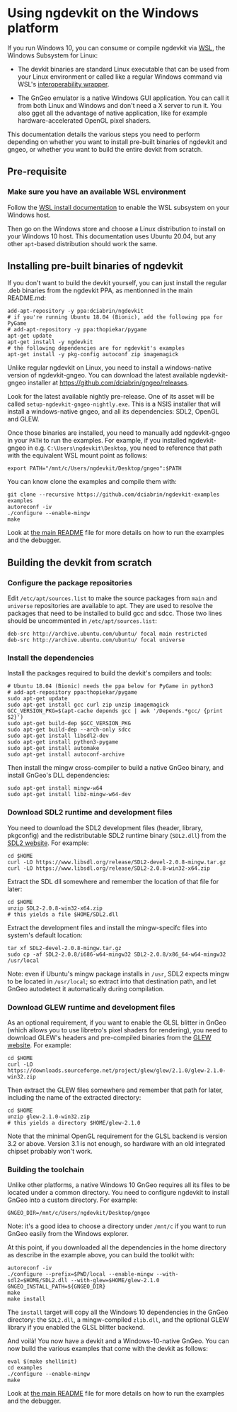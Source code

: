 # Using ngdevkit on the Windows platform

If you run Windows 10, you can consume or compile ngdevkit via [WSL][wsl],
the Windows Subsystem for Linux:

   * The devkit binaries are standard Linux executable that can be
     used from your Linux environment or called like a regular Windows
     command via WSL's [interoperability wrapper][interop].

   * The GnGeo emulator is a native Windows GUI application. You
     can call it from both Linux and Windows and don't need a
     X server to run it. You also gget all the advantage of native
     application, like for example hardware-accelerated OpenGL
     pixel shaders.

This documentation details the various steps you need to perform
depending on whether you want to install pre-built binaries of
ngdevkit and gngeo, or whether you want to build the entire devkit
from scratch.

## Pre-requisite

### Make sure you have an available WSL environment

Follow the
[WSL install documentation](https://docs.microsoft.com/en-us/windows/wsl/install-win10)
to enable the WSL subsystem on your Windows host.

Then go on the Windows store and choose a Linux distribution to
install on your Windows 10 host. This documentation uses Ubuntu 20.04,
but any other `apt`-based distribution should work the same.

## Installing pre-built binaries of ngdevkit

If you don't want to build the devkit yourself, you can just
install the regular .deb binaries from the ngdevkit PPA,
as mentionned in the main README.md:

    add-apt-repository -y ppa:dciabrin/ngdevkit
    # if you're running Ubuntu 18.04 (Bionic), add the following ppa for PyGame
    # add-apt-repository -y ppa:thopiekar/pygame
    apt-get update
    apt-get install -y ngdevkit
    # the following dependencies are for ngdevkit's examples
    apt-get install -y pkg-config autoconf zip imagemagick

Unlike regular ngdevkit on Linux, you need to install a windows-native
version of ngdevkit-gngeo. You can download the latest available
ngdevkit-gngeo installer at
https://github.com/dciabrin/gngeo/releases.

Look for the latest available nightly pre-release. One of its asset
will be called `setup-ngdevkit-gngeo-nightly.exe`. This is a NSIS
installer that will install a windows-native gngeo, and all its
dependencies: SDL2, OpenGL and GLEW.

Once those binaries are installed, you need to manually add
ngdevkit-gngeo in your `PATH` to run the examples. For example, if you
installed ngdevkit-gngeo in e.g. `C:\Users\ngdevkit\Desktop`, you need
to reference that path with the equivalent WSL mount point as follows:

    export PATH="/mnt/c/Users/ngdevkit/Desktop/gngeo":$PATH

You can know clone the examples and compile them with:

    git clone --recursive https://github.com/dciabrin/ngdevkit-examples examples
    autoreconf -iv
    ./configure --enable-mingw
    make

Look at [the main README](README.md) file for more details on
how to run the examples and the debugger.


## Building the devkit from scratch

### Configure the package repositories

Edit `/etc/apt/sources.list` to make the source packages from `main`
and `universe` repositories are available to apt. They are used to
resolve the packages that need to be installed to build gcc and
sdcc. Those two lines should be uncommented in
`/etc/apt/sources.list`:

    deb-src http://archive.ubuntu.com/ubuntu/ focal main restricted
    deb-src http://archive.ubuntu.com/ubuntu/ focal universe

### Install the dependencies

Install the packages required to build the devkit's compilers and
tools:

    # Ubuntu 18.04 (Bionic) needs the ppa below for PyGame in python3
    # add-apt-repository ppa:thopiekar/pygame
    sudo apt-get update
    sudo apt-get install gcc curl zip unzip imagemagick
    GCC_VERSION_PKG=$(apt-cache depends gcc | awk '/Depends.*gcc/ {print $2}')
    sudo apt-get build-dep $GCC_VERSION_PKG
    sudo apt-get build-dep --arch-only sdcc
    sudo apt-get install libsdl2-dev
    sudo apt-get install python3-pygame
    sudo apt-get install automake
    sudo apt-get install autoconf-archive

Then install the mingw cross-compiler to build a native GnGeo binary,
and install GnGeo's DLL dependencies:

    sudo apt-get install mingw-w64
    sudo apt-get install libz-mingw-w64-dev

### Download SDL2 runtime and development files

You need to download the SDL2 development files (header, library,
pkgconfig) and the redistributable SDL2 runtime binary
(`SDL2.dll`) from the [SDL2 website](https://www.libsdl.org/download-2.0.php).
For example:

    cd $HOME
    curl -LO https://www.libsdl.org/release/SDL2-devel-2.0.8-mingw.tar.gz
    curl -LO https://www.libsdl.org/release/SDL2-2.0.8-win32-x64.zip

Extract the SDL dll somewhere and remember the location of that file
for later:

    cd $HOME
    unzip SDL2-2.0.8-win32-x64.zip
    # this yields a file $HOME/SDL2.dll

Extract the development files and install the mingw-specifc files
into system's default location:

    tar xf SDL2-devel-2.0.8-mingw.tar.gz
    sudo cp -af SDL2-2.0.8/i686-w64-mingw32 SDL2-2.0.8/x86_64-w64-mingw32 /usr/local

Note: even if Ubuntu's mingw package installs in `/usr`, SDL2 expects
mingw to be located in `/usr/local`; so extract into that destination
path, and let GnGeo autodetect it automatically during compilation.

### Download GLEW runtime and development files

As an optional requirement, if you want to enable the GLSL blitter in
GnGeo (which allows you to use libretro's pixel shaders for
rendering), you need to download GLEW's headers and pre-compiled
binaries from the [GLEW website](http://glew.sourceforge.net/). For
example:

    cd $HOME
    curl -LO https://downloads.sourceforge.net/project/glew/glew/2.1.0/glew-2.1.0-win32.zip

Then extract the GLEW files somewhere and remember that path for
later, including the name of the extracted directory:

    cd $HOME
    unzip glew-2.1.0-win32.zip
    # this yields a directory $HOME/glew-2.1.0

Note that the minimal OpenGL requirement for the GLSL backend is
version 3.2 or above. Version 3.1 is not enough, so hardware with
an old integrated chipset probably won't work.


### Building the toolchain

Unlike other platforms, a native Windows 10 GnGeo requires all
its files to be located under a common directory. You need to
configure ngdevkit to install GnGeo into a custom directory.
For example:

    GNGEO_DIR=/mnt/c/Users/ngdevkit/Desktop/gngeo

Note: it's a good idea to choose a directory under `/mnt/c` if you
want to run GnGeo easily from the Windows explorer.

At this point, if you downloaded all the dependencies in the home
directory as describe in the example above, you can build the
toolkit with:

    autoreconf -iv
    ./configure --prefix=$PWD/local --enable-mingw --with-sdl2=$HOME/SDL2.dll --with-glew=$HOME/glew-2.1.0 GNGEO_INSTALL_PATH=${GNGEO_DIR}
    make
    make install

The `install` target will copy all the Windows 10 dependencies in
the GnGeo directory: the `SDL2.dll`, a mingw-compiled `zlib.dll`,
and the optional GLEW library if you enabled the GLSL blitter
backend.

And voilà! You now have a devkit and a Windows-10-native GnGeo.
You can now build the various examples that come with the devkit
as follows:

    eval $(make shellinit)
    cd examples
    ./configure --enable-mingw
    make

Look at [the main README](README.md) file for more details on
how to run the examples and the debugger.

[wsl]: https://docs.microsoft.com/en-us/windows/wsl/install-win10
[interop]: https://docs.microsoft.com/en-us/windows/wsl/interop
